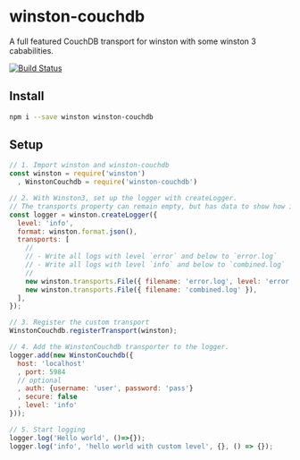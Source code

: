 winston-couchdb
===============

A full featured CouchDB transport for winston with some winston 3 cababilities.

[![Build Status](https://travis-ci.org/indexzero/winston-couchdb.png)](https://travis-ci.org/indexzero/winston-couchdb)

## Install

```bash
npm i --save winston winston-couchdb
```

## Setup

```js
// 1. Import winston and winston-couchdb
const winston = require('winston')
  , WinstonCouchdb = require('winston-couchdb')

// 2. With Winston3, set up the logger with createLogger.
// The transports property can remain empty, but has data to show how it's used.
const logger = winston.createLogger({
  level: 'info',
  format: winston.format.json(),
  transports: [
    //
    // - Write all logs with level `error` and below to `error.log`
    // - Write all logs with level `info` and below to `combined.log`
    //
    new winston.transports.File({ filename: 'error.log', level: 'error' }),
    new winston.transports.File({ filename: 'combined.log' }),
  ],
});

// 3. Register the custom transport
WinstonCouchdb.registerTransport(winston);

// 4. Add the WinstonCouchdb transporter to the logger.
logger.add(new WinstonCouchdb({
  host: 'localhost'
  , port: 5984
  // optional
  , auth: {username: 'user', password: 'pass'}
  , secure: false
  , level: 'info'
}));

// 5. Start logging
logger.log('Hello world', ()=>{});
logger.log('info', 'hello world with custom level', {}, () => {});

```
